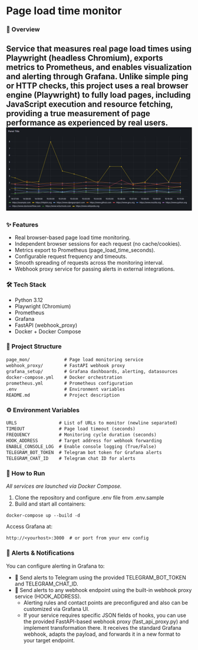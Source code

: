 # Page load time monitor
### 📝 Overview
Service that measures real page load times using Playwright (headless Chromium), exports metrics to Prometheus, and enables visualization and alerting through Grafana. Unlike simple ping or HTTP checks, this project uses a real browser engine (Playwright) to fully load pages, including JavaScript execution and resource fetching, providing a true measurement of page performance as experienced by real users.
![Dashboard](docs/dashboard_example.jpg)
---
### ✨ Features
* Real browser-based page load time monitoring.
* Independent browser sessions for each request (no cache/cookies).
* Metrics export to Prometheus (page_load_time_seconds).
* Configurable request frequency and timeouts.
* Smooth spreading of requests across the monitoring interval.
* Webhook proxy service for passing alerts in external integrations.

### 🛠️ Tech Stack
* Python 3.12
* Playwright (Chromium)
* Prometheus
* Grafana
* FastAPI (webhook_proxy)
* Docker + Docker Compose

### 📂 Project Structure
```
page_mon/             # Page load monitoring service
webhook_proxy/        # FastAPI webhook proxy
grafana_setup/        # Grafana dashboards, alerting, datasources
docker-compose.yml    # Docker orchestration
prometheus.yml        # Prometheus configuration
.env                  # Environment variables
README.md             # Project description
```

### ⚙️ Environment Variables
```
URLS                # List of URLs to monitor (newline separated)
TIMEOUT	            # Page load timeout (seconds)
FREQUENCY           # Monitoring cycle duration (seconds)
HOOK_ADDRESS        # Target address for webhook forwarding
ENABLE_CONSOLE_LOG  # Enable console logging (True/False)
TELEGRAM_BOT_TOKEN  # Telegram bot token for Grafana alerts
TELEGRAM_CHAT_ID    # Telegram chat ID for alerts
```

### 🚀 How to Run
_All services are launched via Docker Compose._

1. Clone the repository and configure .env file from .env.sample
2. Build and start all containers:
```
docker-compose up --build -d
```
Access Grafana at:
```
http://<yourhost>:3000  # or port from your env config
```

### 📢 Alerts & Notifications
You can configure alerting in Grafana to:
* 🔔 Send alerts to Telegram using the provided TELEGRAM_BOT_TOKEN and TELEGRAM_CHAT_ID.
* 🔔 Send alerts to any webhook endpoint using the built-in webhook proxy service (HOOK_ADDRESS).
   * Alerting rules and contact points are preconfigured and also can be customized via Grafana UI. 
   * If your service requires specific JSON fields of hooks, you can use the provided FastAPI-based webhook proxy (fast_api_proxy.py) and implement transformation there.
It receives the standard Grafana webhook, adapts the payload, and forwards it in a new format to your target endpoint.
